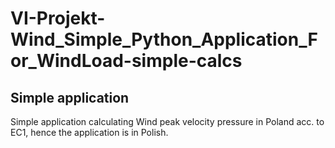 # VI-Projekt-Wind_Simple_Python_Application_For_WindLoad-simple-calcs

## Simple application

Simple application calculating Wind peak velocity pressure in Poland acc. to EC1, hence the application is in Polish. 
